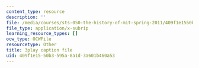 ```yaml
---
content_type: resource
description: ''
file: /media/courses/sts-050-the-history-of-mit-spring-2011/409f1e1550b3595a8a1d3a601b460a53_ZL0yOsnLDsQ.vtt
file_type: application/x-subrip
learning_resource_types: []
ocw_type: OCWFile
resourcetype: Other
title: 3play caption file
uid: 409f1e15-50b3-595a-8a1d-3a601b460a53
---
```

